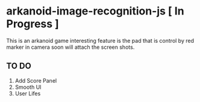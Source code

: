 # arkanoid-image-recognition-js [ In Progress ]

This is an arkanoid game interesting feature is the pad that is control by red marker in camera soon will attach the screen shots.

## TO DO
1) Add Score Panel
2) Smooth UI
3) User Lifes

